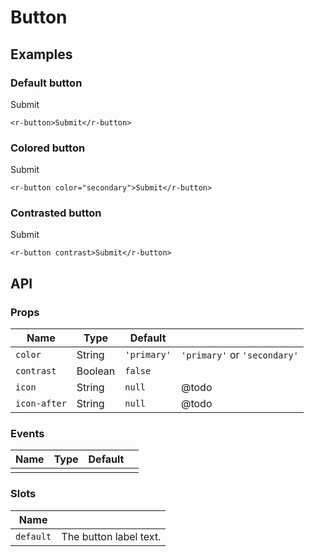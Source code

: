 # Button

## Examples

### Default button

<r-app>
<r-button>Submit</r-button>
</r-app>

```vue
<r-button>Submit</r-button>
```

### Colored button

<r-app>
<r-button color="secondary">Submit</r-button>
</r-app>

```vue
<r-button color="secondary">Submit</r-button>
```

### Contrasted button

<r-app>
<r-section color="secondary">
<r-button color="secondary" contrast>Submit</r-button>
</r-section>
</r-app>

```vue
<r-button contrast>Submit</r-button>
```

<div class="api">

## API

### Props

| Name         | Type    | Default     |                              |
| ------------ | ------- | ----------- | ---------------------------- |
| `color`      | String  | `'primary'` | `'primary'` or `'secondary'` |
| `contrast`   | Boolean | `false`     |
| `icon`       | String  | `null`      | @todo                        |
| `icon-after` | String  | `null`      | @todo                        |

### Events

| Name | Type | Default |     |
| ---- | ---- | ------- | --- |
|      |      |         |     |

### Slots

| Name      |                        |
| --------- | ---------------------- |
| `default` | The button label text. |

</div>
